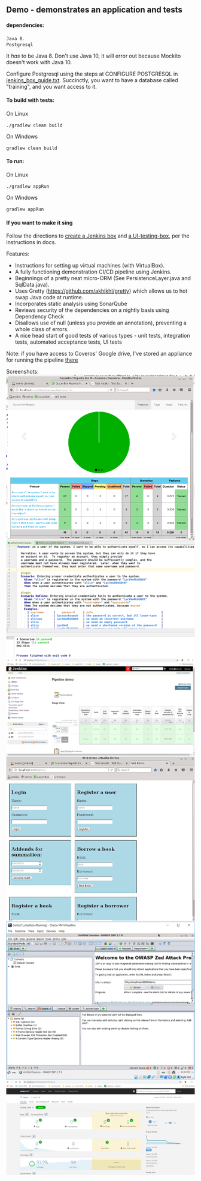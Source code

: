 ## Demo - demonstrates an application and tests

#### dependencies: 
    Java 8.  
    Postgresql

It *has* to be Java 8.  Don't use Java 10, it will error out because Mockito doesn't work with Java 10.

Configure Postgresql using the steps at CONFIGURE POSTGRESQL in [jenkins_box_guide.txt](https://github.com/7ep/demo/blob/with_database/docs/jenkins_box_guide.txt).
Succinctly, you want to have a database called "training", and you want access to it.

#### To build with tests:
On Linux

    ./gradlew clean build

On Windows

    gradlew clean build

#### To run:
On Linux

    ./gradlew appRun

On Windows

    gradlew appRun
    
#### If you want to make it sing

Follow the directions to [create a Jenkins box](https://github.com/7ep/demo/blob/with_database/docs/jenkins_box_guide.txt) and [a UI-testing-box](https://github.com/7ep/demo/blob/with_database/docs/ui_test_box.txt), per the instructions
in docs.  

Features:
* Instructions for setting up virtual machines (with VirtualBox).
* A fully functioning demonstration CI/CD pipeline using Jenkins.
* Beginnings of a pretty neat micro-ORM (See PersistenceLayer.java and SqlData.java).
* Uses Gretty (https://github.com/akhikhl/gretty) which allows us to hot swap Java code at runtime.
* Incorporates static analysis using SonarQube
* Reviews security of the dependencies on a nightly basis using Dependency Check
* Disallows use of null (unless you provide an annotation), preventing a whole class of errors.
* A nice head start of good tests of various types - unit tests, integration tests, automated acceptance tests, UI tests

Note: if you have access to Coveros' Google drive, I've stored an appliance for running
 the pipeline [there](https://drive.google.com/file/d/1s1I_x-wE_jgylwu9ib9WZBRbs8Vdp_yv/view?usp=sharing)

Screenshots:
![alt Cucumber report](https://raw.githubusercontent.com/7ep/demo/with_database/screenshots/cucumber_report.png)
![Feature file](https://raw.githubusercontent.com/7ep/demo/with_database/screenshots/feature_file.png)
![Jenkins pipeline](https://raw.githubusercontent.com/7ep/demo/with_database/screenshots/jenkins_pipeline.png)
![Webapp](https://raw.githubusercontent.com/7ep/demo/with_database/screenshots/webapp.png)
![Zap attach proxy](https://raw.githubusercontent.com/7ep/demo/with_database/screenshots/zap.png)
![SonarQube analysis](https://raw.githubusercontent.com/7ep/demo/with_database/screenshots/sonar.png)
